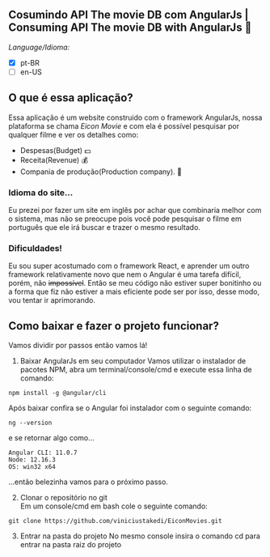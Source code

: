 ## Cosumindo API The movie DB com AngularJs | Consuming API The movie DB with AngularJs :mount_fuji:
 *Language/Idioma:*
 - [x] pt-BR
-  [ ] en-US

## O que é essa aplicação? 
Essa aplicação é um website construido com o framework AngularJs, nossa plataforma se chama *Eicon Movie* e com ela é possível pesquisar por qualquer filme e ver os detalhes como:
- Despesas(Budget) :dollar:
- Receita(Revenue) :moneybag:
- Compania de produção(Production company). :office:

### Idioma do site...
Eu prezei por fazer um site em inglês por achar que combinaria melhor com o sistema, mas não se preocupe pois você pode pesquisar o filme em português que ele irá buscar e trazer o mesmo resultado.  

### Dificuldades!
Eu sou super acostumado com o framework React, e aprender um outro framework relativamente novo que nem o Angular é uma tarefa difícil, porém, não ~~impossível~~. Então se meu código não estiver super bonitinho ou a forma que fiz não estiver a mais eficiente pode ser por isso, desse modo, vou tentar ir aprimorando.

## Como baixar e fazer o projeto funcionar?
Vamos dividir por passos então vamos lá!
1. Baixar AngularJs em seu computador
Vamos utilizar o instalador de pacotes NPM, abra um terminal/console/cmd e execute essa linha de comando:
```
npm install -g @angular/cli
```
Após baixar confira se o Angular foi instalador com o seguinte comando:
```
ng --version
````
e se retornar algo como...
```
Angular CLI: 11.0.7
Node: 12.16.3
OS: win32 x64
```
...então belezinha vamos para o próximo passo.

2. Clonar o repositório no git	  
Em um console/cmd em bash cole o seguinte comando: 
```
git clone https://github.com/viniciustakedi/EiconMovies.git
```
3. Entrar na pasta do projeto
No mesmo console insira o comando cd para entrar na pasta raiz do projeto

